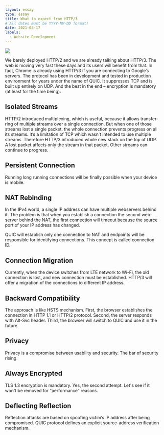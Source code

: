 ```yaml
---
layout: essay
type: essay
title: What to expect from HTTP/3
# All dates must be YYYY-MM-DD format!
date: 2021-03-17
labels:
  - Website Development
---
```


<img class="ui spaced image" src="../images/degree_difficulty.jpg">

We barely deployed HTTP/2 and we are already talking about HTTP/3. The web is moving very fast these days and its users will benefit from that. In fact, Chrome is already using HTTP/3 if you are connecting to Google’s servers. The protocol has been in development and tested in production environment for years under the name of QUIC. It suppresses TCP and is built up entirely on UDP. And the best in the end – encryption is mandatory (at least for the time being).

## Isolated Streams

HTTP/2 introduced multiplexing, which is useful, because it allows transfer­ring of multiple streams over a single connection. But when one of those streams lost a single packet, the whole connection prevents progress on all its streams. It’s a limitation of TCP which wasn't intended to use multiple streams. Therefore HTTP/3 introduced whole new stack on the top of UDP. A lost packet affects only the stream in that packet. Other streams can continue to progress.

## Persistent Connection

Running long running connections will be finally possible when your device is mobile.

## NAT Rebinding

In the IPv4 world, a single IP address can have multiple web­servers behind it. The problem is that when you establish a connection the second web­server behind the NAT, the first connection will time­out because the source port of your IP address has changed.

QUIC will establish only one connection to NAT and endpoints will be responsible for identifying connections. This concept is called connection ID.

## Connection Migration

Currently, when the device switches from LTE network to Wi-Fi, the old connection is lost, and new connection must be established. HTTP/3 will offer a migration of the connections to different IP address.

## Backward Compatibility

The approach is like HSTS mechanism. First, the browser establishes the connection in HTTP 1.1 or HTTP/2 protocol. Second, the server responds with Alt-Svc header. Third, the browser will switch to QUIC and use it in the future.

## Privacy

Privacy is a compromise between usability and security. The bar of security rising.

## Always Encrypted

TLS 1.3 encryption is mandatory. Yes, the second at­tempt. Let's see if it won't be removed for “performance” reasons.

## Deflecting Reflection

Reflection attacks are based on spoofing victim’s IP address after being compromised. QUIC protocol defines an explicit source-address verification mechanism.

<br />
